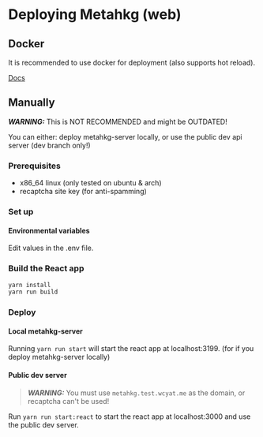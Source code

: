 # Deploying Metahkg (web)

## Docker

It is recommended to use docker for deployment (also supports hot reload).

[Docs](https://docs.metahkg.org/docs/category/deploy-metahkg)

## Manually

**_WARNING:_** This is NOT RECOMMENDED and might be OUTDATED!

You can either:
deploy metahkg-server locally, or
use the public dev api server (dev branch only!)

### Prerequisites

- x86_64 linux (only tested on ubuntu & arch)
- recaptcha site key (for anti-spamming)

### Set up

#### Environmental variables

Edit values in the .env file.

### Build the React app

```bash
yarn install
yarn run build
```

### Deploy

#### Local metahkg-server

Running  `yarn run start` will start the react app at localhost:3199. (for if you deploy metahkg-server locally)

#### Public dev server

> **_WARNING:_** You must use `metahkg.test.wcyat.me` as the domain, or recaptcha can't be used!

Run `yarn run start:react` to start the react app at localhost:3000 and use the public dev server.
